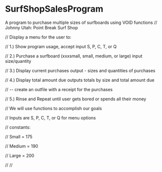 # SurfShopSalesProgram
A program to purchase multiple sizes of surfboards using VOID functions
// Johnny Utah: Point Break Surf Shop

// Display a menu for the user to:

// 1.) Show program usage, accept input S, P, C, T, or Q

// 2.) Purchase a surfboard (xxxsmall, small, medium, or large) input size/quantity

// 3.) Display current purchases output - sizes and quantities of purchases

// 4.) Display total amount due outputs totals by size and total amount due

//      -- create an outfile with a receipt for the purchases

// 5.) Rinse and Repeat until user gets bored or spends all their money

// We will use functions to accomplish our goals

// Inputs are S, P, C, T, or Q for menu options

// constants:

// Small = 175

// Medium = 190

// Large = 200

// 
//
